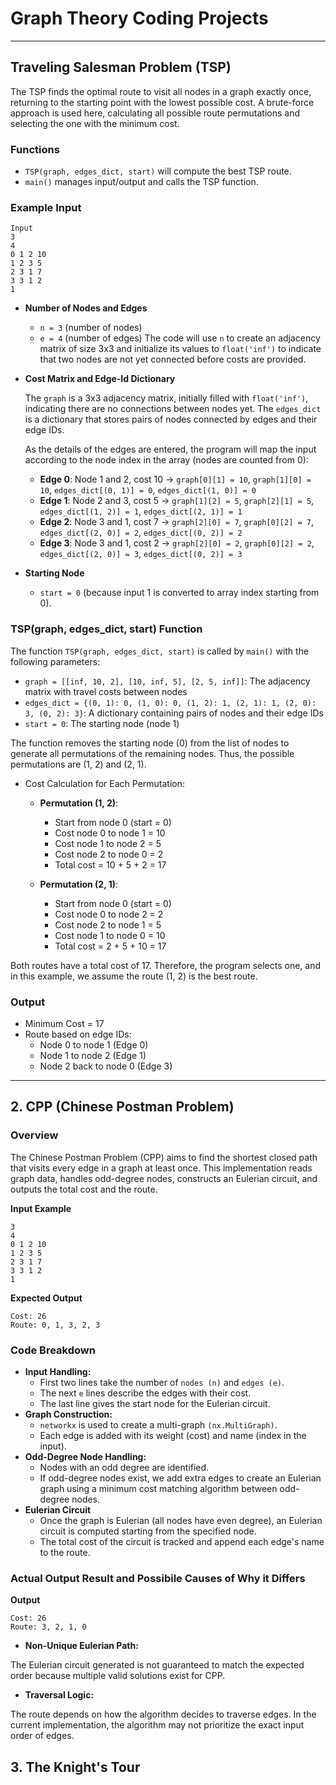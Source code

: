 # Graph Theory Coding Projects

---

## Traveling Salesman Problem (TSP)

The TSP finds the optimal route to visit all nodes in a graph exactly once, returning to the starting point with the lowest possible cost. A brute-force approach is used here, calculating all possible route permutations and selecting the one with the minimum cost.

### Functions
- `TSP(graph, edges_dict, start)` will compute the best TSP route.
- `main()` manages input/output and calls the TSP function.

### Example Input
```
Input
3 
4 
0 1 2 10 
1 2 3 5
2 3 1 7 
3 3 1 2 
1
```

- **Number of Nodes and Edges**
  - `n = 3` (number of nodes)
  - `e = 4` (number of edges) 
  The code will use `n` to create an adjacency matrix of size 3x3 and initialize its values to `float('inf')` to indicate that two nodes are not yet connected before costs are provided.

- **Cost Matrix and Edge-Id Dictionary**

  The `graph` is a 3x3 adjacency matrix, initially filled with `float('inf')`, indicating there are no connections between nodes yet. 
  The `edges_dict` is a dictionary that stores pairs of nodes connected by edges and their edge IDs.
  
  As the details of the edges are entered, the program will map the input according to the node index in the array (nodes are counted from 0):
  - **Edge 0**: Node 1 and 2, cost 10 → `graph[0][1] = 10`, `graph[1][0] = 10`, `edges_dict[(0, 1)] = 0`, `edges_dict[(1, 0)] = 0`
  - **Edge 1**: Node 2 and 3, cost 5 → `graph[1][2] = 5`, `graph[2][1] = 5`, `edges_dict[(1, 2)] = 1`, `edges_dict[(2, 1)] = 1`
  - **Edge 2**: Node 3 and 1, cost 7 → `graph[2][0] = 7`, `graph[0][2] = 7`, `edges_dict[(2, 0)] = 2`, `edges_dict[(0, 2)] = 2`
  - **Edge 3**: Node 3 and 1, cost 2 → `graph[2][0] = 2`, `graph[0][2] = 2`, `edges_dict[(2, 0)] = 3`, `edges_dict[(0, 2)] = 3`

- **Starting Node**
  - `start = 0` (because input 1 is converted to array index starting from 0).

### TSP(graph, edges_dict, start) Function
The function `TSP(graph, edges_dict, start)` is called by `main()` with the following parameters:
- `graph = [[inf, 10, 2], [10, inf, 5], [2, 5, inf]]`: The adjacency matrix with travel costs between nodes
- `edges_dict = {(0, 1): 0, (1, 0): 0, (1, 2): 1, (2, 1): 1, (2, 0): 3, (0, 2): 3}`: A dictionary containing pairs of nodes and their edge IDs
- `start = 0`: The starting node (node 1)

The function removes the starting node (0) from the list of nodes to generate all permutations of the remaining nodes. Thus, the possible permutations are (1, 2) and (2, 1).

- Cost Calculation for Each Permutation:
  - **Permutation (1, 2)**:
    - Start from node 0 (start = 0)
    - Cost node 0 to node 1 = 10
    - Cost node 1 to node 2 = 5
    - Cost node 2 to node 0 = 2
    - Total cost = 10 + 5 + 2 = 17

  - **Permutation (2, 1)**:
    - Start from node 0 (start = 0)
    - Cost node 0 to node 2 = 2
    - Cost node 2 to node 1 = 5
    - Cost node 1 to node 0 = 10
    - Total cost = 2 + 5 + 10 = 17

Both routes have a total cost of 17. Therefore, the program selects one, and in this example, we assume the route (1, 2) is the best route.

### Output
- Minimum Cost = 17
- Route based on edge IDs:
  - Node 0 to node 1 (Edge 0)
  - Node 1 to node 2 (Edge 1)
  - Node 2 back to node 0 (Edge 3)

---

## 2. CPP (Chinese Postman Problem)

### Overview

The Chinese Postman Problem (CPP) aims to find the shortest closed path that visits every edge in a graph at least once. This implementation reads graph data, handles odd-degree nodes, constructs an Eulerian circuit, and outputs the total cost and the route.

**Input Example**
```
3 
4 
0 1 2 10 
1 2 3 5
2 3 1 7 
3 3 1 2 
1
```

**Expected Output**
```
Cost: 26
Route: 0, 1, 3, 2, 3
```

### Code Breakdown

- **Input Handling:**
  - First two lines take the number of `nodes (n)` and `edges (e)`.
  - The next `e` lines describe the edges with their cost.
  - The last line gives the start node for the Eulerian circuit.
- **Graph Construction:**
  - `networkx` is used to create a multi-graph `(nx.MultiGraph)`.
  - Each edge is added with its weight (cost) and name (index in the input).
- **Odd-Degree Node Handling:**
  - Nodes with an odd degree are identified.
  - If odd-degree nodes exist, we add extra edges to create an Eulerian graph using a minimum cost matching algorithm between odd-degree nodes.
- **Eulerian Circuit**
  - Once the graph is Eulerian (all nodes have even degree), an Eulerian circuit is computed starting from the specified node.
  - The total cost of the circuit is tracked and append each edge's name to the route.

### Actual Output Result and Possibile Causes of Why it Differs

**Output**
```
Cost: 26
Route: 3, 2, 1, 0
```
- **Non-Unique Eulerian Path:**

The Eulerian circuit generated is not guaranteed to match the expected order because multiple valid solutions exist for CPP.

- **Traversal Logic:**

The route depends on how the algorithm decides to traverse edges. In the current implementation, the algorithm may not prioritize the exact input order of edges.

## 3. The Knight's Tour
